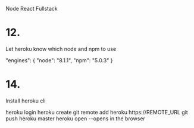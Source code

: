 Node React Fullstack

# 12.
Let heroku know which node and npm to use

"engines": {
    "node": "8.1.1",
    "npm": "5.0.3"
  }


# 14.
Install heroku cli

heroku login
heroku create
git remote add heroku https://REMOTE_URL
git push heroku master
heroku open --opens in the browser